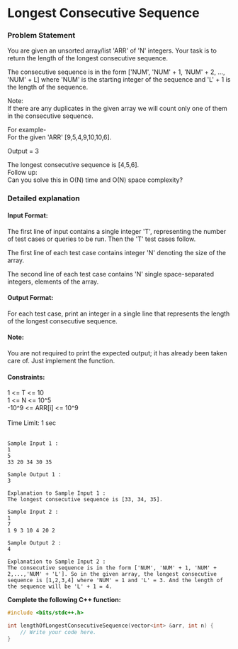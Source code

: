 # Longest Consecutive Sequence

### Problem Statement

You are given an unsorted array/list 'ARR' of 'N'  integers. Your task is to return the length of the longest consecutive sequence.

The consecutive sequence is in the form ['NUM', 'NUM' + 1, 'NUM' + 2, ..., 'NUM' + L] where 'NUM' is the starting integer of the sequence and 'L' + 1 is the length of the sequence.

Note: <br>
If there are any duplicates in the given array we will count only one of them in the consecutive sequence.

For example- <br>
For the given 'ARR' [9,5,4,9,10,10,6].

Output = 3

The longest consecutive sequence is [4,5,6].
<br>
Follow up: <br>
Can you solve this in O(N) time and O(N) space complexity?

### Detailed explanation

#### Input Format:
The first line of input contains a single integer 'T', representing the number of test cases or queries to be run. Then the 'T' test cases follow.

The first line of each test case contains integer 'N' denoting the size of the array.

The second line of each test case contains 'N' single space-separated integers, elements of the array.  

#### Output Format:
For each test case, print an integer in a single line that represents the length of the longest consecutive sequence.

#### Note:
You are not required to print the expected output; it has already been taken care of. Just implement the function. 

#### Constraints:
1 <= T <= 10 <br>
1 <= N <= 10^5 <br>
-10^9 <= ARR[i] <= 10^9 <br>
<br>
Time Limit: 1 sec <br>
<br>

```
Sample Input 1 :
1 
5
33 20 34 30 35

Sample Output 1 :
3

Explanation to Sample Input 1 :
The longest consecutive sequence is [33, 34, 35].

Sample Input 2 :
1
7
1 9 3 10 4 20 2    

Sample Output 2 :
4

Explanation to Sample Input 2 :
The consecutive sequence is in the form ['NUM', 'NUM' + 1, 'NUM' + 2,...,'NUM' + 'L']. So in the given array, the longest consecutive sequence is [1,2,3,4] where 'NUM' = 1 and 'L' = 3. And the length of the sequence will be 'L' + 1 = 4.
```

**Complete the following C++ function:**
```c++
#include <bits/stdc++.h>

int lengthOfLongestConsecutiveSequence(vector<int> &arr, int n) {
    // Write your code here.
}
```


